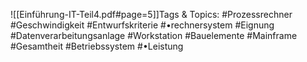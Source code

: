
![[Einführung-IT-Teil4.pdf#page=5]]Tags & Topics:
   #Prozessrechner
   #Geschwindigkeit
   #Entwurfskriterie
   #•rechnersystem
   #Eignung
   #Datenverarbeitungsanlage
   #Workstation
   #Bauelemente
   #Mainframe
   #Gesamtheit
   #Betriebssystem
   #•Leistung